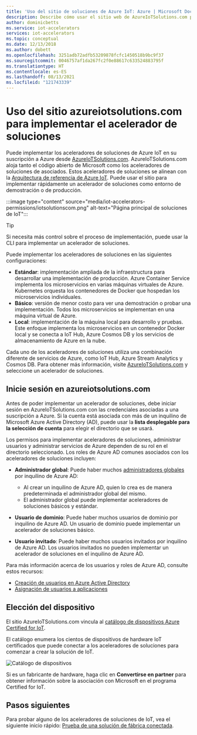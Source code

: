 ```yaml
---
title: 'Uso del sitio de soluciones de Azure IoT: Azure | Microsoft Docs'
description: Describe cómo usar el sitio web de AzureIoTSolutions.com para implementar el acelerador de soluciones.
author: dominicbetts
ms.service: iot-accelerators
services: iot-accelerators
ms.topic: conceptual
ms.date: 12/13/2018
ms.author: dobett
ms.openlocfilehash: 3251adb72adfb53209878fcfc1450518b9bc9f37
ms.sourcegitcommit: 0046757af1da267fc2f0e88617c633524883795f
ms.translationtype: HT
ms.contentlocale: es-ES
ms.lasthandoff: 08/13/2021
ms.locfileid: "121743339"
---
```

# <a name="use-the-azureiotsolutionscom-site-to-deploy-your-solution-accelerator"></a>Uso del sitio azureiotsolutions.com para implementar el acelerador de soluciones

Puede implementar los aceleradores de soluciones de Azure IoT en su suscripción a Azure desde [AzureIoTSolutions.com](https://www.azureiotsolutions.com/Accelerators). AzureIoTSolutions.com aloja tanto el código abierto de Microsoft como los aceleradores de soluciones de asociados. Estos aceleradores de soluciones se alinean con la [Arquitectura de referencia de Azure IoT](/azure/architecture/reference-architectures/iot). Puede usar el sitio para implementar rápidamente un acelerador de soluciones como entorno de demostración o de producción.

:::image type="content" source="media/iot-accelerators-permissions/iotsolutionscom.png" alt-text="Página principal de soluciones de IoT":::

> [!TIP]
> Si necesita más control sobre el proceso de implementación, puede usar la CLI para implementar un acelerador de soluciones.

Puede implementar los aceleradores de soluciones en las siguientes configuraciones:

* **Estándar**: implementación ampliada de la infraestructura para desarrollar una implementación de producción. Azure Container Service implementa los microservicios en varias máquinas virtuales de Azure. Kubernetes orquesta los contenedores de Docker que hospedan los microservicios individuales.
* **Básico**: versión de menor costo para ver una demostración o probar una implementación. Todos los microservicios se implementan en una máquina virtual de Azure.
* **Local**: implementación de la máquina local para desarrollo y pruebas. Este enfoque implementa los microservicios en un contenedor Docker local y se conecta a IoT Hub, Azure Cosmos DB y los servicios de almacenamiento de Azure en la nube.

Cada uno de los aceleradores de soluciones utiliza una combinación diferente de servicios de Azure, como IoT Hub, Azure Stream Analytics y Cosmos DB. Para obtener más información, visite [AzureIoTSolutions.com](https://www.azureiotsolutions.com/Accelerators) y seleccione un acelerador de soluciones.

## <a name="sign-in-at-azureiotsolutionscom"></a>Inicie sesión en azureiotsolutions.com

Antes de poder implementar un acelerador de soluciones, debe iniciar sesión en AzureIoTSolutions.com con las credenciales asociadas a una suscripción a Azure. Si la cuenta está asociada con más de un inquilino de Microsoft Azure Active Directory (AD), puede usar la **lista desplegable para la selección de cuenta** para elegir el directorio que se usará.

Los permisos para implementar aceleradores de soluciones, administrar usuarios y administrar servicios de Azure dependen de su rol en el directorio seleccionado. Los roles de Azure AD comunes asociados con los aceleradores de soluciones incluyen:

* **Administrador global**: Puede haber muchos [administradores globales](../active-directory/roles/permissions-reference.md) por inquilino de Azure AD:

  * Al crear un inquilino de Azure AD, quien lo crea es de manera predeterminada el administrador global del mismo.
  * El administrador global puede implementar aceleradores de soluciones básicos y estándar.

* **Usuario de dominio**: Puede haber muchos usuarios de dominio por inquilino de Azure AD. Un usuario de dominio puede implementar un acelerador de soluciones básico.

* **Usuario invitado**: Puede haber muchos usuarios invitados por inquilino de Azure AD. Los usuarios invitados no pueden implementar un acelerador de soluciones en el inquilino de Azure AD.

Para más información acerca de los usuarios y roles de Azure AD, consulte estos recursos:

* [Creación de usuarios en Azure Active Directory](../active-directory/fundamentals/active-directory-users-profile-azure-portal.md)
* [Asignación de usuarios a aplicaciones](../active-directory/manage-apps/assign-user-or-group-access-portal.md)

## <a name="choose-your-device"></a>Elección del dispositivo

El sitio AzureIoTSolutions.com vincula al [catálogo de dispositivos Azure Certified for IoT](https://devicecatalog.azure.com/).

El catálogo enumera los cientos de dispositivos de hardware IoT certificados que puede conectar a los aceleradores de soluciones para comenzar a crear la solución de IoT.

![Catálogo de dispositivos](media/iot-accelerators-permissions/devicecatalog.png)

Si es un fabricante de hardware, haga clic en **Convertirse en partner** para obtener información sobre la asociación con Microsoft en el programa Certified for IoT.

## <a name="next-steps"></a>Pasos siguientes

Para probar alguno de los aceleradores de soluciones de IoT, vea el siguiente inicio rápido: [Prueba de una solución de fábrica conectada](quickstart-connected-factory-deploy.md).
